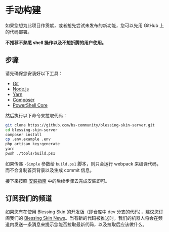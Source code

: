 # 手动构建

如果您想为此项目作贡献，或者抢先尝试未发布的新功能，您可以先用 GitHub 上的代码部署。

**不推荐不熟悉 shell 操作以及不想折腾的用户使用。**

## 步骤

请先确保您安装好以下工具：

- [Git](https://git-scm.org)
- [Node.js](https://nodejs.org)
- [Yarn](https://yarnpkg.com)
- [Composer](https://getcomposer.org)
- [PowerShell Core](https://github.com/PowerShell/PowerShell#get-powershell)

然后执行以下命令来拉取代码：

```bash
git clone https://github.com/bs-community/blessing-skin-server.git
cd blessing-skin-server
composer install
cp .env.example .env
php artisan key:generate
yarn
pwsh ./tools/build.ps1
```

如果传递 `-Simple` 参数给 `build.ps1` 脚本，则只会运行 webpack 来编译代码，而不会复制首页背景以及生成 commit 信息。

接下来按照 [安装指南](setup.md) 中的后续步骤去完成安装即可。

## 订阅我们的频道

如果您有在使用 Blessing Skin 的开发版（即仓库中 dev 分支的代码），建议您订阅我们的 [Blessing Skin News](https://t.me/blessing_skin_news)。当有新的代码被推送时，我们的机器人将会在频道内发送一条消息来提示您能否拉取最新代码，以及拉取后应该做什么。
